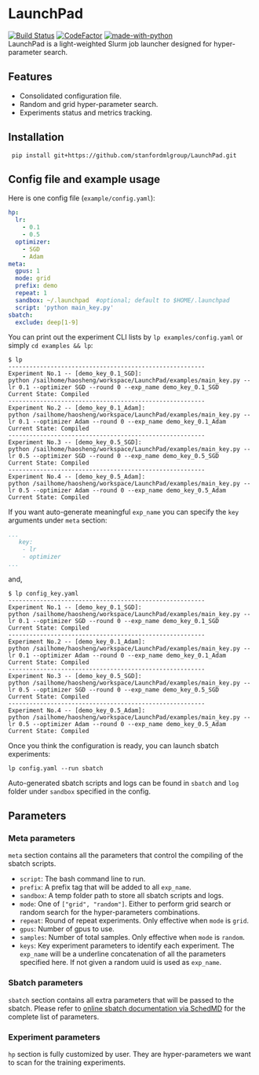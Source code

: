 # LaunchPad
[![Build Status](https://circleci.com/gh/stanfordmlgroup/LaunchPad.svg?style=svg&circle-token=00b64008c5dc07a73a311815b5ca0e935291dbb3)](https://circleci.com/gh/stanfordmlgroup/LaunchPad)
[![CodeFactor](https://www.codefactor.io/repository/github/stanfordmlgroup/launchpad/badge)](https://www.codefactor.io/repository/github/stanfordmlgroup/launchpad)
[![made-with-python](https://img.shields.io/badge/Made%20with-Python-1f425f.svg)](https://www.python.org/) <br>
LaunchPad is a light-weighted Slurm job launcher designed for hyper-parameter search.

## Features
- Consolidated configuration file. 
- Random and grid hyper-parameter search.   
- Experiments status and metrics tracking.

## Installation 
```
 pip install git+https://github.com/stanfordmlgroup/LaunchPad.git
```

## Config file and example usage
Here is one config file (`example/config.yaml`):
```YAML
hp:
  lr:
    - 0.1
    - 0.5
  optimizer:
    - SGD
    - Adam
meta:
  gpus: 1
  mode: grid
  prefix: demo
  repeat: 1
  sandbox: ~/.launchpad  #optional; default to $HOME/.launchpad
  script: 'python main_key.py'
sbatch:
  exclude: deep[1-9]
```

You can print out the experiment CLI lists by `lp examples/config.yaml` or simply `cd examples && lp`:
```
$ lp
--------------------------------------------------------
Experiment No.1 -- [demo_key_0.1_SGD]:
python /sailhome/haosheng/workspace/LaunchPad/examples/main_key.py --lr 0.1 --optimizer SGD --round 0 --exp_name demo_key_0.1_SGD
Current State: Compiled
--------------------------------------------------------
Experiment No.2 -- [demo_key_0.1_Adam]:
python /sailhome/haosheng/workspace/LaunchPad/examples/main_key.py --lr 0.1 --optimizer Adam --round 0 --exp_name demo_key_0.1_Adam
Current State: Compiled
--------------------------------------------------------
Experiment No.3 -- [demo_key_0.5_SGD]:
python /sailhome/haosheng/workspace/LaunchPad/examples/main_key.py --lr 0.5 --optimizer SGD --round 0 --exp_name demo_key_0.5_SGD
Current State: Compiled
--------------------------------------------------------
Experiment No.4 -- [demo_key_0.5_Adam]:
python /sailhome/haosheng/workspace/LaunchPad/examples/main_key.py --lr 0.5 --optimizer Adam --round 0 --exp_name demo_key_0.5_Adam
Current State: Compiled
```

If you want auto-generate meaningful `exp_name` you can specify the `key` arguments under `meta` section:
```YAML
...
   key:
    - lr
    - optimizer
...
```
and, 
```
$ lp config_key.yaml
--------------------------------------------------------
Experiment No.1 -- [demo_key_0.1_SGD]:
python /sailhome/haosheng/workspace/LaunchPad/examples/main_key.py --lr 0.1 --optimizer SGD --round 0 --exp_name demo_key_0.1_SGD
Current State: Compiled
--------------------------------------------------------
Experiment No.2 -- [demo_key_0.1_Adam]:
python /sailhome/haosheng/workspace/LaunchPad/examples/main_key.py --lr 0.1 --optimizer Adam --round 0 --exp_name demo_key_0.1_Adam
Current State: Compiled
--------------------------------------------------------
Experiment No.3 -- [demo_key_0.5_SGD]:
python /sailhome/haosheng/workspace/LaunchPad/examples/main_key.py --lr 0.5 --optimizer SGD --round 0 --exp_name demo_key_0.5_SGD
Current State: Compiled
--------------------------------------------------------
Experiment No.4 -- [demo_key_0.5_Adam]:
python /sailhome/haosheng/workspace/LaunchPad/examples/main_key.py --lr 0.5 --optimizer Adam --round 0 --exp_name demo_key_0.5_Adam
Current State: Compiled
```

Once you think the configuration is ready, you can launch sbatch experiments:
```
lp config.yaml --run sbatch
```

Auto-generated sbatch scripts and logs can be found in `sbatch` and `log` folder under `sandbox` specified in the config. 

## Parameters
### Meta parameters
`meta` section contains all the parameters that control the compiling of the sbatch scripts. 
- `script`: The bash command line to run.
- `prefix`: A prefix tag that will be added to all `exp_name`.
- `sandbox`: A temp folder path to store all sbatch scripts and logs.
- `mode`: One of `["grid", "random"]`. Either to perform grid search or random search for the hyper-parameters combinations. 
- `repeat`: Round of repeat experiments. Only effective when `mode` is `grid`.
- `gpus`: Number of gpus to use. 
- `samples`: Number of total samples. Only effective when `mode` is `random`. 
- `keys`: Key experiment parameters to identify each experiment. The `exp_name` will be a underline concatenation of all the parameters specified here. If not given a random uuid is used as `exp_name`. 

### Sbatch parameters
`sbatch` section contains all extra parameters that will be passed to the sbatch. 
Please refer to [online sbatch documentation via SchedMD](https://slurm.schedmd.com/sbatch.html) for the complete list of parameters. 

### Experiment parameters
`hp` section is fully customized by user. They are hyper-parameters we want to scan for the training experiments. 
 


